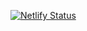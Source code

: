 [![Netlify Status](https://api.netlify.com/api/v1/badges/1a606218-a865-4ebf-88ac-a87659a5e3ae/deploy-status)](https://app.netlify.com/sites/aixwimc/deploys)
